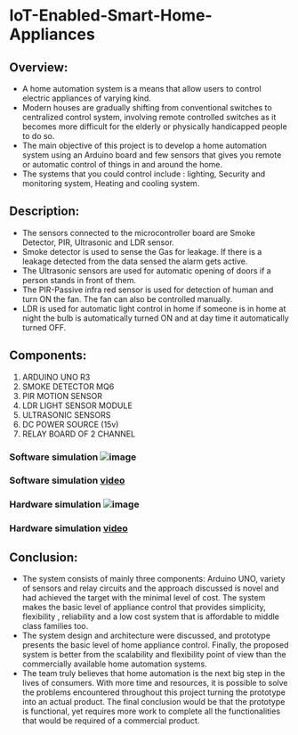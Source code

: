 # IoT-Enabled-Smart-Home-Appliances
## Overview:
* A home automation system is a means that allow users to control electric appliances of varying kind.
* Modern houses are gradually shifting from conventional switches to centralized control system, involving remote controlled switches as it becomes more difficult for the elderly or physically handicapped people to do so. 
* The main objective of this project is to develop a home automation system using an Arduino board and few sensors that gives you remote or automatic control of things in and around the home.
* The systems that you could control include : lighting, Security and monitoring system, Heating and cooling system.

## Description:
* The sensors connected to the microcontroller board are Smoke Detector, PIR, Ultrasonic and LDR sensor.
* Smoke detector is used to sense the Gas for leakage. If there is a leakage detected from the data sensed the alarm gets active.
* The Ultrasonic sensors are used for automatic opening of doors if a person stands in front of them.
* The PIR-Passive infra red sensor is used for detection of human and turn ON the fan. The fan can also be controlled manually.
* LDR is used for automatic light control in home if someone is in home at night the bulb is automatically turned ON and at day time it automatically turned OFF.


## Components:
1. ARDUINO UNO R3
2. SMOKE DETECTOR MQ6
3. PIR MOTION SENSOR
4. LDR LIGHT SENSOR MODULE
5. ULTRASONIC SENSORS
6. DC POWER SOURCE (15v) 
7. RELAY BOARD OF 2 CHANNEL

### Software simulation ![image](https://github.com/gokulkumar1014/IoT-Enabled-Smart-Home-Appliances/assets/161945757/fd30fdc2-5d49-4b3f-a4f0-9b28c2f708e2)

### Software simulation [video](https://www.tinkercad.com/things/7vnI6YrRXnL-iot-enabled-smart-home-appliances)

### Hardware simulation ![image](https://github.com/gokulkumar1014/IoT-Enabled-Smart-Home-Appliances/assets/161945757/f67db0bc-e3d8-4269-ab29-4a06213d9387)

### Hardware simulation [video](https://drive.google.com/drive/folders/1hYtEOlbSIN-kPfIEUUbqrQnMM91C2-rN)


## Conclusion:
* The system consists of mainly three components: Arduino UNO, variety of sensors and relay circuits and the approach discussed is novel and had achieved the target with the minimal level of cost. The system makes the basic level of appliance control that provides simplicity, flexibility , reliability and a low cost system that is affordable to middle class families too. 
* The system design and architecture were discussed, and prototype presents the basic level of home appliance control. Finally, the proposed system is better from the scalability and flexibility point of view than the commercially available home automation systems.
* The team truly believes that home automation is the next big step in the lives of consumers. With more time and resources, it is possible to solve the problems encountered throughout this project turning the prototype into an actual product. The final conclusion would be that the prototype is functional, yet requires more work to complete all the functionalities that would be required of a commercial product.
